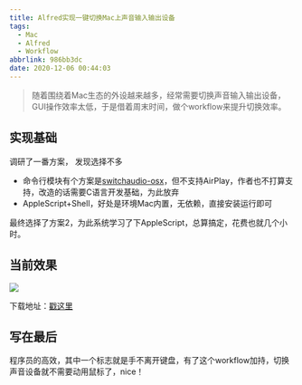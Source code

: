 ```yaml
---
title: Alfred实现一键切换Mac上声音输入输出设备
tags:
  - Mac
  - Alfred
  - Workflow
abbrlink: 986bb3dc
date: 2020-12-06 00:44:03
---
```

>  随着围绕着Mac生态的外设越来越多，经常需要切换声音输入输出设备，GUI操作效率太低，于是借着周末时间，做个workflow来提升切换效率。


## 实现基础
调研了一番方案， 发现选择不多



- 命令行模块有个方案是[switchaudio-osx](https://github.com/deweller/switchaudio-osx)，但不支持AirPlay，作者也不打算支持，改造的话需要C语言开发基础，为此放弃
- AppleScript+Shell，好处是环境Mac内置，无依赖，直接安装运行即可

最终选择了方案2，为此系统学习了下AppleScript，总算搞定，花费也就几个小时。

## 当前效果


![](https://static.1991421.cn/2020/2020-12-06-004446.gif)

下载地址：[戳这里](https://github.com/alanhg/alfred-workflows/tree/master/switch-audio)

## 写在最后
程序员的高效，其中一个标志就是手不离开键盘，有了这个workflow加持，切换声音设备就不需要动用鼠标了，nice！